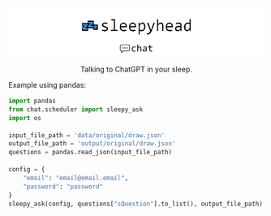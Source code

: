 ![image](../../images/sleepyhead_logo.png)
![image](../../images/chat.png)

<p align="center">
  Talking to ChatGPT in your sleep.
</p>

Example using pandas:
```python
import pandas
from chat.scheduler import sleepy_ask
import os

input_file_path = 'data/original/draw.json'
output_file_path = 'output/original/draw.json'
questions = pandas.read_json(input_file_path)

config = {
    "email": "email@email.email",
    "password": "password"
}
sleepy_ask(config, questions["sQuestion"].to_list(), output_file_path)
```
